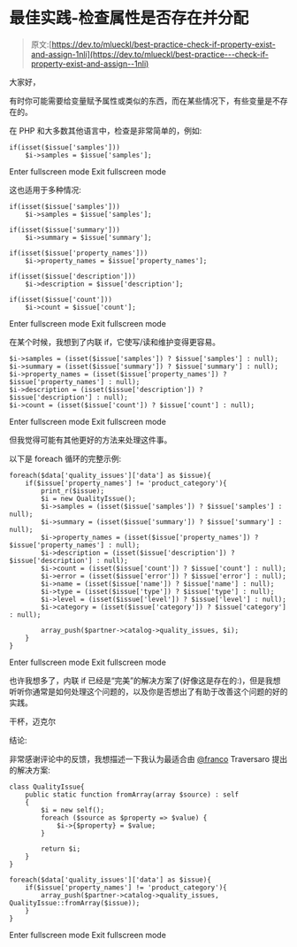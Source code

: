# 最佳实践-检查属性是否存在并分配

> 原文:[https://dev.to/mlueckl/best-practice-check-if-property-exist-and-assign-1nli](https://dev.to/mlueckl/best-practice---check-if-property-exist-and-assign--1nli)

大家好，

有时你可能需要给变量赋予属性或类似的东西，而在某些情况下，有些变量是不存在的。

在 PHP 和大多数其他语言中，检查是非常简单的，例如:

```
if(isset($issue['samples']))
    $i->samples = $issue['samples']; 
```

Enter fullscreen mode Exit fullscreen mode

这也适用于多种情况:

```
if(isset($issue['samples']))
    $i->samples = $issue['samples'];

if(isset($issue['summary']))
    $i->summary = $issue['summary'];

if(isset($issue['property_names']))
    $i->property_names = $issue['property_names'];

if(isset($issue['description']))
    $i->description = $issue['description'];

if(isset($issue['count']))
    $i->count = $issue['count']; 
```

Enter fullscreen mode Exit fullscreen mode

在某个时候，我想到了内联 if，它使写/读和维护变得更容易。

```
$i->samples = (isset($issue['samples']) ? $issue['samples'] : null);
$i->summary = (isset($issue['summary']) ? $issue['summary'] : null);
$i->property_names = (isset($issue['property_names']) ? $issue['property_names'] : null);
$i->description = (isset($issue['description']) ? $issue['description'] : null);
$i->count = (isset($issue['count']) ? $issue['count'] : null); 
```

Enter fullscreen mode Exit fullscreen mode

但我觉得可能有其他更好的方法来处理这件事。

以下是 foreach 循环的完整示例:

```
foreach($data['quality_issues']['data'] as $issue){
    if($issue['property_names'] != 'product_category'){
        print_r($issue);
        $i = new QualityIssue();
        $i->samples = (isset($issue['samples']) ? $issue['samples'] : null);
        $i->summary = (isset($issue['summary']) ? $issue['summary'] : null);
        $i->property_names = (isset($issue['property_names']) ? $issue['property_names'] : null);
        $i->description = (isset($issue['description']) ? $issue['description'] : null);
        $i->count = (isset($issue['count']) ? $issue['count'] : null);
        $i->error = (isset($issue['error']) ? $issue['error'] : null);
        $i->name = (isset($issue['name']) ? $issue['name'] : null);
        $i->type = (isset($issue['type']) ? $issue['type'] : null);
        $i->level = (isset($issue['level']) ? $issue['level'] : null);
        $i->category = (isset($issue['category']) ? $issue['category'] : null);

        array_push($partner->catalog->quality_issues, $i);
    }
} 
```

Enter fullscreen mode Exit fullscreen mode

也许我想多了，内联 if 已经是“完美”的解决方案了(好像这是存在的:)，但是我想听听你通常是如何处理这个问题的，以及你是否想出了有助于改善这个问题的好的实践。

干杯，迈克尔

结论:

非常感谢评论中的反馈，我想描述一下我认为最适合由 [@franco](https://dev.to/franco) Traversaro 提出的解决方案:

```
class QualityIssue{
    public static function fromArray(array $source) : self
    {
        $i = new self(); 
        foreach ($source as $property => $value) {
            $i->{$property} = $value;
        }

        return $i;
    }
}

foreach($data['quality_issues']['data'] as $issue){
    if($issue['property_names'] != 'product_category'){
        array_push($partner->catalog->quality_issues, QualityIssue::fromArray($issue));
    }
} 
```

Enter fullscreen mode Exit fullscreen mode